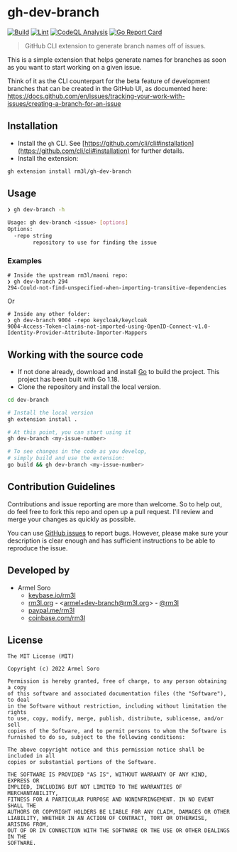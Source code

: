 # gh-dev-branch

[![Build](https://github.com/rm3l/gh-dev-branch/actions/workflows/build.yml/badge.svg)](https://github.com/rm3l/gh-dev-branch/actions/workflows/build.yml)
[![Lint](https://github.com/rm3l/gh-dev-branch/actions/workflows/lint.yml/badge.svg)](https://github.com/rm3l/gh-dev-branch/actions/workflows/lint.yml)
[![CodeQL Analysis](https://github.com/rm3l/gh-dev-branch/actions/workflows/codeql-analysis.yml/badge.svg)](https://github.com/rm3l/gh-dev-branch/actions/workflows/codeql-analysis.yml)
[![Go Report Card](https://goreportcard.com/badge/github.com/rm3l/gh-dev-branch)](https://goreportcard.com/report/github.com/rm3l/gh-dev-branch)

> GitHub CLI extension to generate branch names off of issues.

This is a simple extension that helps generate names for branches as soon as you want to start working on a given issue.

Think of it as the CLI counterpart for the beta feature of development branches that can be created in the GitHub UI,
as documented here: https://docs.github.com/en/issues/tracking-your-work-with-issues/creating-a-branch-for-an-issue 

## Installation

- Install the `gh` CLI. See [https://github.com/cli/cli#installation](https://github.com/cli/cli#installation) for further details.
- Install the extension:

```bash
gh extension install rm3l/gh-dev-branch
```

## Usage

```bash
❯ gh dev-branch -h

Usage: gh dev-branch <issue> [options]
Options: 
  -repo string
        repository to use for finding the issue
```

### Examples

```shell
# Inside the upstream rm3l/maoni repo:
❯ gh dev-branch 294
294-Could-not-find-unspecified-when-importing-transitive-dependencies
```

Or

```shell
# Inside any other folder:
❯ gh dev-branch 9004 -repo keycloak/keycloak
9004-Access-Token-claims-not-imported-using-OpenID-Connect-v1.0-Identity-Provider-Attribute-Importer-Mappers
```

## Working with the source code

- If not done already, download and install [Go](https://go.dev/doc/install) to build the project. This project has been built with Go 1.18.
- Clone the repository and install the local version.

```bash
cd dev-branch

# Install the local version
gh extension install .

# At this point, you can start using it
gh dev-branch <my-issue-number>

# To see changes in the code as you develop,
# simply build and use the extension:
go build && gh dev-branch <my-issue-number>
```

## Contribution Guidelines

Contributions and issue reporting are more than welcome. So to help out, do feel free to fork this repo and open up a pull request.
I'll review and merge your changes as quickly as possible.

You can use [GitHub issues](https://github.com/rm3l/dev-branch/issues) to report bugs.
However, please make sure your description is clear enough and has sufficient instructions to be able to reproduce the issue.

## Developed by

* Armel Soro
    * [keybase.io/rm3l](https://keybase.io/rm3l)
    * [rm3l.org](https://rm3l.org) - &lt;armel+dev-branch@rm3l.org&gt; - [@rm3l](https://twitter.com/rm3l)
    * [paypal.me/rm3l](https://paypal.me/rm3l)
    * [coinbase.com/rm3l](https://www.coinbase.com/rm3l)

## License

    The MIT License (MIT)

    Copyright (c) 2022 Armel Soro

    Permission is hereby granted, free of charge, to any person obtaining a copy
    of this software and associated documentation files (the "Software"), to deal
    in the Software without restriction, including without limitation the rights
    to use, copy, modify, merge, publish, distribute, sublicense, and/or sell
    copies of the Software, and to permit persons to whom the Software is
    furnished to do so, subject to the following conditions:

    The above copyright notice and this permission notice shall be included in all
    copies or substantial portions of the Software.

    THE SOFTWARE IS PROVIDED "AS IS", WITHOUT WARRANTY OF ANY KIND, EXPRESS OR
    IMPLIED, INCLUDING BUT NOT LIMITED TO THE WARRANTIES OF MERCHANTABILITY,
    FITNESS FOR A PARTICULAR PURPOSE AND NONINFRINGEMENT. IN NO EVENT SHALL THE
    AUTHORS OR COPYRIGHT HOLDERS BE LIABLE FOR ANY CLAIM, DAMAGES OR OTHER
    LIABILITY, WHETHER IN AN ACTION OF CONTRACT, TORT OR OTHERWISE, ARISING FROM,
    OUT OF OR IN CONNECTION WITH THE SOFTWARE OR THE USE OR OTHER DEALINGS IN THE
    SOFTWARE.
